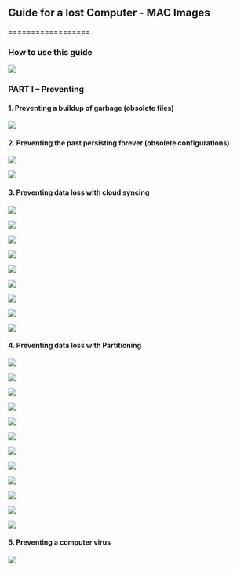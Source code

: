 ## Guide for a lost Computer - MAC Images

==================

### How to use this guide

[![](https://dl.dropboxusercontent.com/u/30415492/WRD%20Guide%20Project/Example.jpg)](https://dl.dropboxusercontent.com/u/30415492/WRD%20Guide%20Project/Example.jpg)


### PART I – Preventing

#### 1. Preventing a buildup of garbage (obsolete files)

[![](https://dl.dropboxusercontent.com/u/30415492/WRD%20Guide%20Project/MAC/CCleaner/CCleaner%201.jpg)](https://dl.dropboxusercontent.com/u/30415492/WRD%20Guide%20Project/MAC/CCleaner/CCleaner%201.jpg)


#### 2. Preventing the past persisting forever (obsolete configurations)

[![](https://dl.dropboxusercontent.com/u/30415492/WRD%20Guide%20Project/MAC/Cocktail/Selection.jpg)](https://dl.dropboxusercontent.com/u/30415492/WRD%20Guide%20Project/MAC/Cocktail/Selection.jpg)

[![](https://dl.dropboxusercontent.com/u/30415492/WRD%20Guide%20Project/MAC/Cocktail/All.jpg)](https://dl.dropboxusercontent.com/u/30415492/WRD%20Guide%20Project/MAC/Cocktail/All.jpg)


#### 3. Preventing data loss with cloud syncing

[![](https://dl.dropboxusercontent.com/u/30415492/WRD%20Guide%20Project/MAC/Dropbox/dropbox.JPG)](https://dl.dropboxusercontent.com/u/30415492/WRD%20Guide%20Project/MAC/Dropbox/dropbox.JPG)

[![](https://dl.dropboxusercontent.com/u/30415492/WRD%20Guide%20Project/MAC/Dropbox/Settings.JPG)](https://dl.dropboxusercontent.com/u/30415492/WRD%20Guide%20Project/MAC/Dropbox/Settings.JPG)

[![](https://dl.dropboxusercontent.com/u/30415492/WRD%20Guide%20Project/MAC/Dropbox/Size.JPG)](https://dl.dropboxusercontent.com/u/30415492/WRD%20Guide%20Project/MAC/Dropbox/Size.JPG)

[![](https://dl.dropboxusercontent.com/u/30415492/WRD%20Guide%20Project/MAC/Dropbox/Doc%20Get%20Properties.jpg)](https://dl.dropboxusercontent.com/u/30415492/WRD%20Guide%20Project/MAC/Dropbox/Doc%20Get%20Properties.jpg)

[![](https://dl.dropboxusercontent.com/u/30415492/WRD%20Guide%20Project/MAC/Dropbox/Doc%20Size.jpg)](https://dl.dropboxusercontent.com/u/30415492/WRD%20Guide%20Project/MAC/Dropbox/Doc%20Size.jpg)

[![](https://dl.dropboxusercontent.com/u/30415492/WRD%20Guide%20Project/MAC/Dropbox/Paste.jpg)](https://dl.dropboxusercontent.com/u/30415492/WRD%20Guide%20Project/MAC/Dropbox/Paste.jpg)

[![](https://dl.dropboxusercontent.com/u/30415492/WRD%20Guide%20Project/MAC/Dropbox/Dropbox%20pane.jpg)](https://dl.dropboxusercontent.com/u/30415492/WRD%20Guide%20Project/MAC/Dropbox/Dropbox%20pane.jpg)

[![](https://dl.dropboxusercontent.com/u/30415492/WRD%20Guide%20Project/MAC/Dropbox/New%20Folder.jpg)](https://dl.dropboxusercontent.com/u/30415492/WRD%20Guide%20Project/MAC/Dropbox/New%20Folder.jpg)

[![](https://dl.dropboxusercontent.com/u/30415492/WRD%20Guide%20Project/MAC/Dropbox/Paste.jpg)](https://dl.dropboxusercontent.com/u/30415492/WRD%20Guide%20Project/MAC/Dropbox/Paste.jpg)


#### 4. Preventing data loss with Partitioning

[![](https://dl.dropboxusercontent.com/u/30415492/WRD%20Guide%20Project/MAC/Partitions/Your%20Mac.jpg)](https://dl.dropboxusercontent.com/u/30415492/WRD%20Guide%20Project/MAC/Partitions/Your%20Mac.jpg)

[![](https://dl.dropboxusercontent.com/u/30415492/WRD%20Guide%20Project/MAC/Partitions/New%20Partition.jpg)](https://dl.dropboxusercontent.com/u/30415492/WRD%20Guide%20Project/MAC/Partitions/New%20Partition.jpg)

[![](https://dl.dropboxusercontent.com/u/30415492/WRD%20Guide%20Project/MAC/Partitions/Disk%20Utility%20Spotlight.jpg)](https://dl.dropboxusercontent.com/u/30415492/WRD%20Guide%20Project/MAC/Partitions/Disk%20Utility%20Spotlight.jpg)

[![](https://dl.dropboxusercontent.com/u/30415492/WRD%20Guide%20Project/MAC/Partitions/Partition%20Place.jpg)](https://dl.dropboxusercontent.com/u/30415492/WRD%20Guide%20Project/MAC/Partitions/Partition%20Place.jpg)

[![](https://dl.dropboxusercontent.com/u/30415492/WRD%20Guide%20Project/MAC/Partitions/Plus.jpg)](https://dl.dropboxusercontent.com/u/30415492/WRD%20Guide%20Project/MAC/Partitions/Plus.jpg)

[![](https://dl.dropboxusercontent.com/u/30415492/WRD%20Guide%20Project/MAC/Partitions/Name%20Partition.jpg)](https://dl.dropboxusercontent.com/u/30415492/WRD%20Guide%20Project/MAC/Partitions/Name%20Partition.jpg)

[![](https://dl.dropboxusercontent.com/u/30415492/WRD%20Guide%20Project/MAC/Partitions/New%20Partition.jpg)](https://dl.dropboxusercontent.com/u/30415492/WRD%20Guide%20Project/MAC/Partitions/New%20Partition.jpg)

[![](https://dl.dropboxusercontent.com/u/30415492/WRD%20Guide%20Project/MAC/Partitions/Users.jpg)](https://dl.dropboxusercontent.com/u/30415492/WRD%20Guide%20Project/MAC/Partitions/Users.jpg)

[![](https://dl.dropboxusercontent.com/u/30415492/WRD%20Guide%20Project/MAC/Partitions/Copy%20user.jpg)](https://dl.dropboxusercontent.com/u/30415492/WRD%20Guide%20Project/MAC/Partitions/Copy%20user.jpg)

[![](https://dl.dropboxusercontent.com/u/30415492/WRD%20Guide%20Project/MAC/Partitions/Click%20new%20partition.jpg)](https://dl.dropboxusercontent.com/u/30415492/WRD%20Guide%20Project/MAC/Partitions/Click%20new%20partition.jpg)

[![](https://dl.dropboxusercontent.com/u/30415492/WRD%20Guide%20Project/MAC/Partitions/Paste%20User.jpg)](https://dl.dropboxusercontent.com/u/30415492/WRD%20Guide%20Project/MAC/Partitions/Paste%20User.jpg)

[![](https://dl.dropboxusercontent.com/u/30415492/WRD%20Guide%20Project/MAC/Partitions/Spotlight.jpg)](https://dl.dropboxusercontent.com/u/30415492/WRD%20Guide%20Project/MAC/Partitions/Spotlight.jpg)


#### 5. Preventing a computer virus

[![](https://dl.dropboxusercontent.com/u/30415492/WRD%20Guide%20Project/MAC/Free%20AdBlock.jpg)](https://dl.dropboxusercontent.com/u/30415492/WRD%20Guide%20Project/MAC/Free%20AdBlock.jpg)